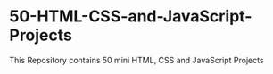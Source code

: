 # 50-HTML-CSS-and-JavaScript-Projects
This Repository contains 50 mini HTML, CSS and JavaScript Projects
